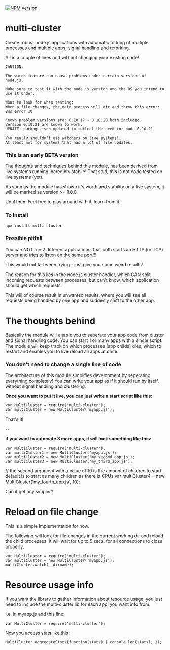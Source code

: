 [![NPM version](https://badge.fury.io/js/block-scope.png)](http://badge.fury.io/js/multi-cluster)

# multi-cluster

Create robust node.js applications with automatic forking of multiple processes and multiple apps, signal handling and reforking.

All in a couple of lines and without changing your existing code!

	CAUTION:

	The watch feature can cause problems under certain versions of node.js.

	Make sure to test it with the node.js version and the OS you intend to use it under.

	What to look for when testing:
	When a file changes, the main process will die and throw this error: Bus error 10

	Known problem versions are: 0.10.17 - 0.10.20 both included.
	Version 0.10.21 are known to work.
	UPDATE: package.json updated to reflect the need for node 0.10.21

	You really shouldn't use watchers on live systems!
	At least not for systems that has a lot of file updates.

### This is an early BETA version

The thoughts and techniques behind this module, has been derived from live systems running incredibly stabile!
That said, this is not code tested on live systems (yet).

As soon as the module has shown it's worth and stability on a live system, it will be marked as version >= 1.0.0.

Until then: Feel free to play around with it, learn from it.


### To install

	npm install multi-cluster



### Possible pitfall

You can NOT run 2 different applications, that both starts an HTTP (or TCP) server and tries to listen on the same port!!!

This would not fail when trying - just give you some weird results!

The reason for this lies in the node.js cluster handler, which CAN split incoming requests between processes, but can't know, which application should get which requests.

This will of course result in unwanted results, where you will see all requests being handled by one app and suddenly shift to the other app.


# The thoughts behind

Basically the module will enable you to seperate your app code from cluster and signal handling code.
You can start 1 or many apps with a single script.
The module will keep track on which processes (app childs) dies, which to restart and enables you to live reload all apps at once.

### You don't need to change a single line of code

The architecture of this module simplifies development by seperating everything completely!
You can write your app as if it should run by itself, without signal handling and clustering.

**Once you want to put it live, you can just write a start script like this:**

	var MultiCluster = require('multi-cluster');
	var multiCluster = new MultiCluster('myapp.js');

That's it!

--

**If you want to automate 3 more apps, it will look something like this:**


	var MultiCluster = require('multi-cluster');
	var multiCluster1 = new MultiCluster('myapp.js');
	var multiCluster2 = new MultiCluster('my_second_app.js');
	var multiCluster3 = new MultiCluster('my_third_app.js');

  // the second argument with a value of 10 is the amount of children to start - default is to start as many children as there is CPUs
	var multiCluster4 = new MultiCluster('my_fourth_app.js', 10);

Can it get any simpler?


# Reload on file change

This is a simple implementation for now.

The following will look for file changes in the current working dir and reload the child processes. It will wait for up to 5 secs, for all connections to close properly.

	var MultiCluster = require('multi-cluster');
	var multiCluster = new MultiCluster('myapp.js');
	multiCluster.watch(__dirname);


# Resource usage info

If you want the library to gather information about resource usage, you just need to include the multi-cluster lib for each app, you want info from.

I.e. in myapp.js add this line:

	var MultiCluster = require('multi-cluster');

Now you access stats like this:

	MultiCluster.aggregateStats(function(stats) { console.log(stats); });

